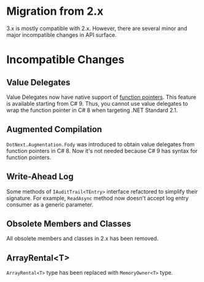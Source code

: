 Migration from 2.x
====
3.x is mostly compatible with 2.x. However, there are several minor and major incompatible changes in API surface.

# Incompatible Changes
## Value Delegates
Value Delegates now have native support of [function pointers](https://docs.microsoft.com/en-us/dotnet/csharp/whats-new/csharp-9#performance-and-interop). This feature is available starting from C# 9. Thus, you cannot use value delegates to wrap the function pointer in C# 8 when targeting .NET Standard 2.1.

## Augmented Compilation
`DotNext.Augmentation.Fody` was introduced to obtain value delegates from function pointers in C# 8. Now it's not needed because C# 9 has syntax for function pointers.

## Write-Ahead Log
Some methods of `IAuditTrail<TEntry>` interface refactored to simplify their signature. For example, `ReadAsync` method now doesn't accept log entry consumer as a generic parameter.

## Obsolete Members and Classes
All obsolete members and classes in 2.x has been removed.

## ArrayRental&lt;T&gt;
`ArrayRental<T>` type has been replaced with `MemoryOwner<T>` type.